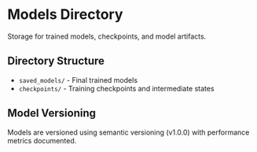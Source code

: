 # Models Directory

Storage for trained models, checkpoints, and model artifacts.

## Directory Structure
- `saved_models/` - Final trained models
- `checkpoints/` - Training checkpoints and intermediate states

## Model Versioning
Models are versioned using semantic versioning (v1.0.0) with performance metrics documented.
